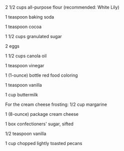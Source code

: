 2 1/2 cups all-purpose flour (recommended: White Lily)

1 teaspoon baking soda

1 teaspoon cocoa

1 1/2 cups granulated sugar

2 eggs

1 1/2 cups canola oil

1 teaspoon vinegar

1 (1-ounce) bottle red food coloring

1 teaspoon vanilla

1 cup buttermilk

For the cream cheese frosting:
1/2 cup margarine

1 (8-ounce) package cream cheese

1 box confectioners' sugar, sifted

1/2 teaspoon vanilla

1 cup chopped lightly toasted pecans